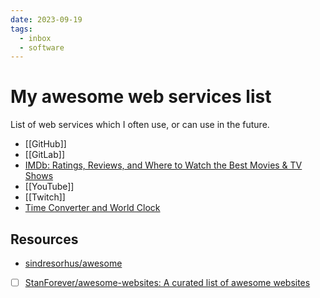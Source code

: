 ```yaml
---
date: 2023-09-19
tags:
  - inbox
  - software
---
```


# My awesome web services list

List of web services which I often use, or can use in the future.

- [[GitHub]]
- [[GitLab]]
- [IMDb: Ratings, Reviews, and Where to Watch the Best Movies & TV Shows](https://www.imdb.com/)
- [[YouTube]]
- [[Twitch]]
- [Time Converter and World Clock](https://www.worldtimebuddy.com/)

## Resources

- [sindresorhus/awesome](https://github.com/sindresorhus/awesome)
- [ ] [StanForever/awesome-websites: A curated list of awesome websites](https://github.com/StanForever/awesome-websites)

